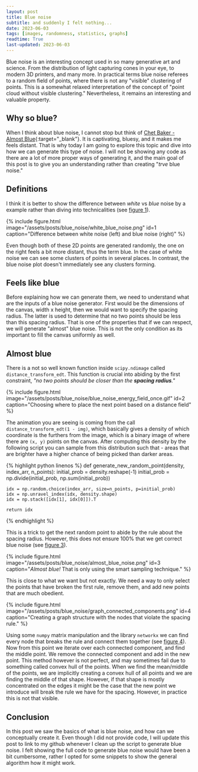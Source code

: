 ```yaml
---
layout: post
title: Blue noise
subtitle: and suddenly I felt nothing...
date: 2023-06-03
tags: [images, randomness, statistics, graphs]
readtime: True
last-updated: 2023-06-03
---
```


Blue noise is an interesting concept used in so many generative art and science. From the distribution of light capturing cones
in your eye, to modern 3D printers, and many more. In practical terms blue noise referees to a random field of points,
where there is not any "visible" clustering of points. This is a somewhat relaxed interpretation of the concept of "point cloud without visible clustering." Nevertheless, it remains an interesting and valuable property.

## Why so blue? 
When I think about blue noise, I cannot stop but think of 
[Chet Baker - Almost Blue](https://www.youtube.com/watch?v=z4PKzz81m5c&ab_channel=Sweetydu972M){:target="_blank"}. It is
captivating, bluesy, and it makes me feels distant. That is why today I am going to explore this topic and dive into how
we can generate this type of noise. I will not be showing any code as there are a lot of more proper ways of generating it, and the
main goal of this post is to give you an understanding rather than creating "_trve_ blue noise." 

## Definitions
I think it is better to show the difference between _white_ vs _blue_ noise by a example rather than diving into technicalities (see [figure 1](#figure-1)).

{% include 
    figure.html 
    image="/assets/posts/blue_noise/white_blue_noise.png" 
    id=1
    caption="Difference between white noise (left) and blue noise (right)" 
%}

Even though both of these 2D points are generated randomly, the one on the right feels a bit more distant, thus the term blue. In the case of white 
noise we can see some clusters of points in several places. In contrast, the blue noise plot doesn't immediately see any clusters forming.

## Feels like blue
Before explaining how we can generate them, we need to understand what are the inputs of a blue noise generator. First would be the 
dimensions of the canvas, width x height, then we would want to specify the spacing radius. The latter is used to determine that no
two points should be less than this spacing radius. That is one of the properties that if we can respect, we will generate "almost" blue 
noise. This is not the only condition as its important to fill the canvas uniformly as well.

## Almost blue
There is a not so well known function inside `scipy.ndimage` called `distance_transform_edt`. This function is crucial into abiding by the first 
constraint, _"no two points should be closer than the **spacing radius**."_

{% include 
    figure.html 
    image="/assets/posts/blue_noise/blue_noise_energy_field_once.gif" 
    id=2
    caption="Choosing where to place the next point based on a distance field" 
%}

The animation you are seeing is coming from the call `distance_transform_edt(1 - img)`, which basically gives a density of which coordinate
is the furthers from the image, which is a binary image of where there are `(x, y)` points on the canvas. After computing this density by the 
following script you can sample from this distribution such that - areas that are brighter have a higher chance of being picked than darker areas.

{% highlight python linenos %}
def generate_new_random_point(density, index_arr, n_points):
    initial_prob = density.reshape(-1)
    initial_prob = np.divide(initial_prob, np.sum(initial_prob))

    idx = np.random.choice(index_arr, size=n_points, p=initial_prob)
    idx = np.unravel_index(idx, density.shape)
    idx = np.stack([idx[1], idx[0]]).T

    return idx
{% endhighlight %}

This is a trick to get the next random point to abide by the rule about the spacing radius. However, this does not ensure 100% that we get 
correct blue noise (see [figure 3](#figure-3)). 


{% include 
    figure.html 
    image="/assets/posts/blue_noise/almost_blue_noise.png" 
    id=3
    caption="<i>Almost blue!</i> That is only using the smart sampling technique." 
%}

This is close to what we want but not exactly. We need a way to only select the points that have broken the first rule, remove them, and add new 
points that are much obedient.

{% include 
    figure.html 
    image="/assets/posts/blue_noise/graph_connected_components.png" 
    id=4
    caption="Creating a graph structure with the nodes that violate the spacing rule." 
%}

Using some `numpy` matrix manipulation and the library `networkx` we can find every node that breaks the rule and connect them together 
(see [figure 4](#figure-4)). Now from this point we iterate over each connected component, and find the middle point. We remove the connected component and add in the new point. This method however is not perfect, and may sometimes fail due to something called convex hull of the points. When we find the mean/middle of the points, we are implicitly creating a convex hull of all points and we are finding the middle of that shape. However, if that shape is mostly concentrated on the edges it might be the case that the new point we introduce will break the rule we have for the spacing. However, in practice this is not that visible.


## Conclusion
In this post we saw the basics of what is blue noise, and how can we conceptually create it. Even though I did not provide code, I will update this post
to link to my github whenever I clean up the script to generate blue noise. I felt showing the full code to generate blue noise would have been a bit 
cumbersome, rather I opted for some snippets to show the general algorithm how it might work.